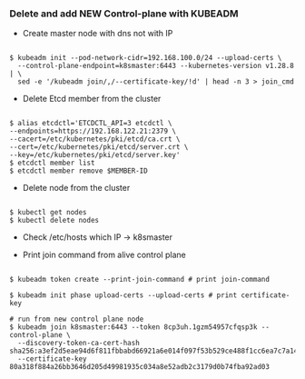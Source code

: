 ### Delete and add NEW Control-plane with KUBEADM

- Create master node with dns not with IP

```

$ kubeadm init --pod-network-cidr=192.168.100.0/24 --upload-certs \
  --control-plane-endpoint=k8smaster:6443 --kubernetes-version v1.28.8 | \
  sed -e '/kubeadm join/,/--certificate-key/!d' | head -n 3 > join_cmd

```

- Delete Etcd member from the cluster

```

$ alias etcdctl='ETCDCTL_API=3 etcdctl \
--endpoints=https://192.168.122.21:2379 \
--cacert=/etc/kubernetes/pki/etcd/ca.crt \
--cert=/etc/kubernetes/pki/etcd/server.crt \
--key=/etc/kubernetes/pki/etcd/server.key'
$ etcdctl member list
$ etcdctl member remove $MEMBER-ID

```

- Delete node from the cluster

```

$ kubectl get nodes
$ kubectl delete nodes

```

- Check /etc/hosts which IP -> k8smaster 

- Print join command from alive control plane

```

$ kubeadm token create --print-join-command # print join-command

$ kubeadm init phase upload-certs --upload-certs # print certificate-key 

# run from new control plane node
$ kubeadm join k8smaster:6443 --token 8cp3uh.1gzm54957cfqsp3k --control-plane \
  --discovery-token-ca-cert-hash sha256:a3ef2d5eae94d6f811fbbabd66921a6e014f097f53b529ce488f1cc6ea7c7a14 
  --certificate-key 80a318f884a26bb3646d205d49981935c034a8e52adb2c3179d0b74fba92ad03

```
